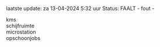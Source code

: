 laatste update: 
za 13-04-2024  5:32   uur 
Status: FAALT - fout - 
<div class="service R">kms</div><div class="service R">schijfruimte</div><div class="service R">microstation</div><div class="service R">opschoonjobs</div>